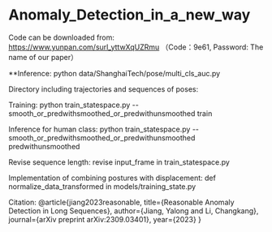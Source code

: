 # Anomaly_Detection_in_a_new_way

Code can be downloaded from: https://www.yunpan.com/surl_yttwXqUZRmu （Code：9e61, Password: The name of our paper）

**Inference: python data/ShanghaiTech/pose/multi_cls_auc.py

Directory including trajectories and sequences of poses:

Training: python train_statespace.py --smooth_or_predwithsmoothed_or_predwithunsmoothed train

Inference for human class: python train_statespace.py --smooth_or_predwithsmoothed_or_predwithunsmoothed predwithunsmoothed

Revise sequence length: revise input_frame in train_statespace.py

Implementation of combining postures with displacement: def normalize_data_transformed in models/training_state.py

Citation:
@article{jiang2023reasonable,
  title={Reasonable Anomaly Detection in Long Sequences},
  author={Jiang, Yalong and Li, Changkang},
  journal={arXiv preprint arXiv:2309.03401},
  year={2023}
}
